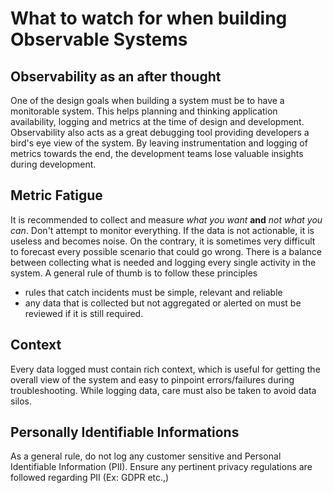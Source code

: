 # What to watch for when building Observable Systems

## Observability as an after thought

One of the design goals when building a system must be to have a monitorable system. This helps planning and thinking application availability, logging and metrics at the time of design and development. Observability also acts as a great debugging tool providing developers a bird's eye view of the system. By leaving instrumentation and logging of metrics towards the end, the development teams lose valuable insights during development.

## Metric Fatigue

It is recommended to collect and measure *what you want* **and** *not what you can*. Don't attempt to monitor everything. If the data is not actionable, it is useless and becomes noise. On the contrary, it is sometimes very difficult to forecast every possible scenario that could go wrong. There is a balance between collecting what is needed and logging every single activity in the system. A general rule of thumb is to follow these principles

- rules that catch incidents must be simple, relevant and reliable
- any data that is collected but not aggregated or alerted on must be reviewed if it is still required.

## Context

Every data logged must contain rich context, which is useful for getting the overall view of the system and easy to pinpoint errors/failures during troubleshooting. While logging data, care must also be taken to avoid data silos. 

## Personally Identifiable Informations

As a general rule, do not log any customer sensitive and Personal Identifiable Information (PII). Ensure any pertinent privacy regulations are followed regarding PII (Ex: GDPR etc.,)

